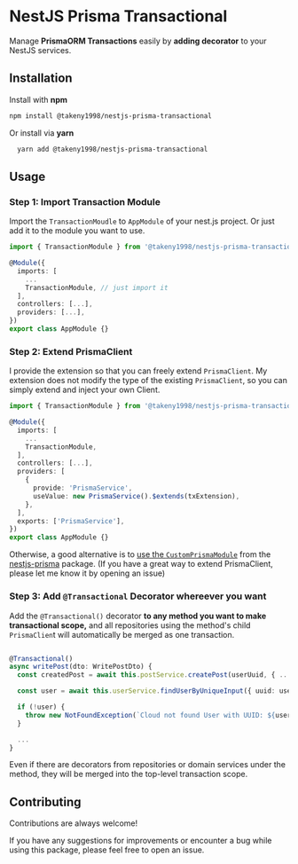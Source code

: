 # NestJS Prisma Transactional

Manage **PrismaORM Transactions** easily by **adding decorator** to your NestJS services.

## Installation

Install with **npm**

```bash
npm install @takeny1998/nestjs-prisma-transactional
```

Or install via **yarn**

```bash
  yarn add @takeny1998/nestjs-prisma-transactional
```


## Usage

### Step 1: Import Transaction Module

Import the `TransactionMoudle` to `AppModule` of your nest.js project. Or just add it to the module you want to use.

```typescript
import { TransactionModule } from '@takeny1998/nestjs-prisma-transactional';

@Module({
  imports: [
    ...
    TransactionModule, // just import it
  ],
  controllers: [...],
  providers: [...],
})
export class AppModule {}

```



### Step 2: Extend PrismaClient

I provide the extension so that you can freely extend `PrismaClient`. My extension does not modify the type of the existing `PrismaClient`, so you can simply extend and inject your own Client.

```typescript
import { TransactionModule } from '@takeny1998/nestjs-prisma-transactional';

@Module({
  imports: [
    ...
    TransactionModule,
  ],
  controllers: [...],
  providers: [
    {
      provide: 'PrismaService',
      useValue: new PrismaService().$extends(txExtension),
    },
  ],
  exports: ['PrismaService'],
})
export class AppModule {}

```

Otherwise, a good alternative is to [use the `CustomPrismaModule`](https://nestjs-prisma.dev/docs/prisma-client-extensions/) from the [nestjs-prisma](https://github.com/notiz-dev/nestjs-prisma) package.
(If you have a great way to extend PrismaClient, please let me know it by opening an issue)



### Step 3: Add `@Transactional` Decorator whereever you want

Add the `@Transactional()` decorator **to any method you want to make transactional scope,** and all repositories using the method's child `PrismaClien`t will automatically be merged as one transaction.

```typescript

@Transactional()
async writePost(dto: WritePostDto) {
  const createdPost = await this.postService.createPost(userUuid, { ...post, summary });

  const user = await this.userService.findUserByUniqueInput({ uuid: userUuid });

  if (!user) {
    throw new NotFoundException(`Cloud not found User with UUID: ${userUuid}`);
  }

  ...
}
```

Even if there are decorators from repositories or domain services under the method, they will be merged into the top-level transaction scope.



## Contributing

Contributions are always welcome!

If you have any suggestions for improvements or encounter a bug while using this package, please feel free to open an issue.

